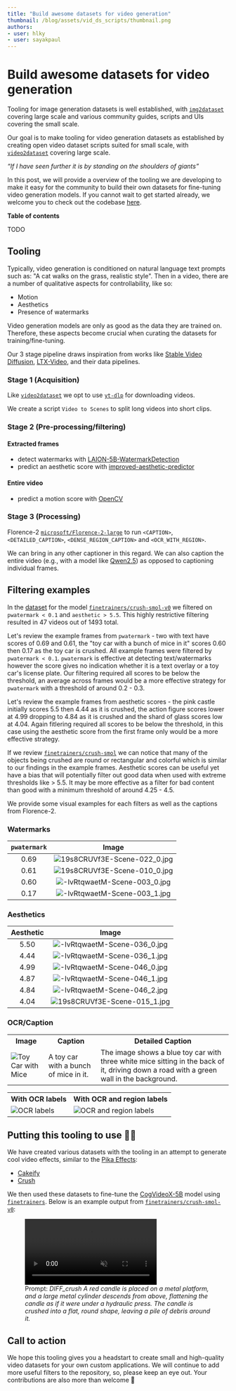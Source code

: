 ```yaml
---
title: "Build awesome datasets for video generation"
thumbnail: /blog/assets/vid_ds_scripts/thumbnail.png
authors:
- user: hlky
- user: sayakpaul
---
```


# Build awesome datasets for video generation

Tooling for image generation datasets is well established, with [`img2dataset`](https://github.com/rom1504/img2dataset) covering large scale and various community guides, scripts and UIs covering the small scale.

Our goal is to make tooling for video generation datasets as established by creating open video dataset scripts suited for small scale, with [`video2dataset`](https://github.com/iejMac/video2dataset) covering large scale.

*“If I have seen further it is by standing on the shoulders of giants”*

In this post, we will provide a overview of the tooling we are developing to make it easy for the community to build their own datasets for fine-tuning video generation models. If you cannot wait to get started already, we welcome you to check out the codebase [here](https://github.com/huggingface/video-dataset-scripts/tree/main/video_processing). 

**Table of contents**

TODO

## Tooling

Typically, video generation is conditioned on natural language text prompts such as: "A cat walks on the grass, realistic style". Then in a video, there are a number of qualitative aspects for controllability, like so:

* Motion
* Aesthetics
* Presence of watermarks

Video generation models are only as good as the data they are trained on. Therefore, these aspects become crucial when curating the datasets for training/fine-tuning.

Our 3 stage pipeline draws inspiration from works like [Stable Video Diffusion](https://arxiv.org/abs/2311.15127), [LTX-Video](https://arxiv.org/abs/2501.00103), and their data pipelines.

### Stage 1 (Acquisition)

Like [`video2dataset`](https://github.com/iejMac/video2dataset) we opt to use [`yt-dlp`](https://github.com/yt-dlp/yt-dlp) for downloading videos.

We create a script `Video to Scenes` to split long videos into short clips.

### Stage 2 (Pre-processing/filtering)

#### Extracted frames

- detect watermarks with [LAION-5B-WatermarkDetection](https://github.com/LAION-AI/LAION-5B-WatermarkDetection)
- predict an aesthetic score with [improved-aesthetic-predictor](https://github.com/christophschuhmann/improved-aesthetic-predictor)

#### Entire video

- predict a motion score with [OpenCV](https://docs.opencv.org/3.4/d4/dee/tutorial_optical_flow.html)

### Stage 3 (Processing)

Florence-2 [`microsoft/Florence-2-large`](http://hf.co/microsoft/Florence-2-large) to run `<CAPTION>`, `<DETAILED_CAPTION>`, `<DENSE_REGION_CAPTION>` and `<OCR_WITH_REGION>`.

We can bring in any other captioner in this regard. We can also caption the entire video (e.g., with a model like [Qwen2.5](https://huggingface.co/docs/transformers/main/en/model_doc/qwen2_5_vl)) as opposed to captioning individual frames.

## Filtering examples

In the [dataset](https://huggingface.co/datasets/finetrainers/crush-smol) for the model [`finetrainers/crush-smol-v0`](https://hf.co/finetrainers/crush-smol-v0) we filtered on `pwatermark < 0.1` and `aesthetic > 5.5`. This highly restrictive filtering resulted in 47 videos out of 1493 total. 

Let's review the example frames from `pwatermark` - two with text have scores of 0.69 and 0.61, the "toy car with a bunch of mice in it" scores 0.60 then 0.17 as the toy car is crushed. All example frames were filtered by `pwatermark < 0.1`. `pwatermark` is effective at detecting text/watermarks however the score gives no indication whether it is a text overlay or a toy car's license plate. Our filtering required all scores to be below the threshold, an average across frames would be a more effective strategy for `pwatermark` with a threshold of around 0.2 - 0.3.

Let's review the example frames from aesthetic scores - the pink castle initially scores 5.5 then 4.44 as it is crushed, the action figure scores lower at 4.99 dropping to 4.84 as it is crushed and the shard of glass scores low at 4.04. Again fitlering required all scores to be below the threshold, in this case using the aesthetic score from the first frame only would be a more effective strategy. 

If we review [`finetrainers/crush-smol`](https://huggingface.co/datasets/finetrainers/crush-smol) we can notice that many of the objects being crushed are round or rectangular and colorful which is similar to our findings in the example frames. Aesthetic scores can be useful yet have a bias that will potentially filter out good data when used with extreme thresholds like > 5.5. It may be more effective as a filter for bad content than good with a minimum threshold of around 4.25 - 4.5.

We provide some visual examples for each filters as well as the captions from Florence-2.

### Watermarks

| **`pwatermark`** | **Image** |
|:----------:|:-----:|
| 0.69       | ![19s8CRUVf3E-Scene-022_0.jpg](https://huggingface.co/datasets/huggingface/documentation-images/resolve/main/blog/vid_ds_scripts/19s8CRUVf3E-Scene-022_0.jpg) |
| 0.61       | ![19s8CRUVf3E-Scene-010_0.jpg](https://huggingface.co/datasets/huggingface/documentation-images/resolve/main/blog/vid_ds_scripts/19s8CRUVf3E-Scene-010_0.jpg) |
| 0.60       | ![-IvRtqwaetM-Scene-003_0.jpg](https://huggingface.co/datasets/huggingface/documentation-images/resolve/main/blog/vid_ds_scripts/-IvRtqwaetM-Scene-003_0.jpg) |
| 0.17       | ![-IvRtqwaetM-Scene-003_1.jpg](https://huggingface.co/datasets/huggingface/documentation-images/resolve/main/blog/vid_ds_scripts/-IvRtqwaetM-Scene-003_1.jpg) |


### Aesthetics

| **Aesthetic** | **Image** |
|:---------:|:-----:|
| 5.50      | ![-IvRtqwaetM-Scene-036_0.jpg](https://huggingface.co/datasets/huggingface/documentation-images/resolve/main/blog/vid_ds_scripts/-IvRtqwaetM-Scene-036_0.jpg) |
| 4.44      | ![-IvRtqwaetM-Scene-036_1.jpg](https://huggingface.co/datasets/huggingface/documentation-images/resolve/main/blog/vid_ds_scripts/-IvRtqwaetM-Scene-036_1.jpg) |
| 4.99      | ![-IvRtqwaetM-Scene-046_0.jpg](https://huggingface.co/datasets/huggingface/documentation-images/resolve/main/blog/vid_ds_scripts/-IvRtqwaetM-Scene-046_0.jpg) |
| 4.87      | ![-IvRtqwaetM-Scene-046_1.jpg](https://huggingface.co/datasets/huggingface/documentation-images/resolve/main/blog/vid_ds_scripts/-IvRtqwaetM-Scene-046_1.jpg) |
| 4.84      | ![-IvRtqwaetM-Scene-046_2.jpg](https://huggingface.co/datasets/huggingface/documentation-images/resolve/main/blog/vid_ds_scripts/-IvRtqwaetM-Scene-046_2.jpg) |
| 4.04      | ![19s8CRUVf3E-Scene-015_1.jpg](https://huggingface.co/datasets/huggingface/documentation-images/resolve/main/blog/vid_ds_scripts/19s8CRUVf3E-Scene-015_1.jpg) |

### OCR/Caption

<table>
    <tr>
        <th>Image</th>
        <th>Caption</th>
        <th>Detailed Caption</th>
    </tr>
    <tr>
        <td>
            <img src="https://huggingface.co/datasets/huggingface/documentation-images/resolve/main/blog/vid_ds_scripts/-IvRtqwaetM-Scene-003_0%201.jpg" 
                 alt="Toy Car with Mice">
        </td>
        <td>A toy car with a bunch of mice in it.</td>
        <td>The image shows a blue toy car with three white mice sitting in the back of it, driving down a road with a green wall in the background.</td>
    </tr>
</table>

<table>
    <tr>
        <th>With OCR labels</th>
        <th>With OCR and region labels</th>
    </tr>
    <tr>
        <td>
            <img src="https://huggingface.co/datasets/huggingface/documentation-images/resolve/main/blog/vid_ds_scripts/image_with_ocr_labels.jpg" 
                 alt="OCR labels">
        </td>
        <td>
            <img src="https://huggingface.co/datasets/huggingface/documentation-images/resolve/main/blog/vid_ds_scripts/image_with_ocr_and_region_labels.jpg" 
                 alt="OCR and region labels">
        </td>
    </tr>
</table>


## Putting this tooling to use 👨‍🍳

We have created various datasets with the tooling in an attempt to generate cool video effects, similar to the [Pika Effects](https://pikartai.com/effects/):

- [Cakeify](https://huggingface.co/datasets/finetrainers/cakeify-smol)
- [Crush](https://huggingface.co/datasets/finetrainers/crush-smol)

We then used these datasets to fine-tune the [CogVideoX-5B](https://huggingface.co/THUDM/CogVideoX-5b) model using [`finetrainers`](https://github.com/a-r-r-o-w/finetrainers). Below is an example output from [`finetrainers/crush-smol-v0`](https://huggingface.co/finetrainers/crush-smol-v0): 


<figure class="image flex flex-col items-center text-center m-0 w-full">
   <video
      alt="demo4.mp4"
      autoplay loop autobuffer muted playsinline
    >
    <source src="https://huggingface.co/datasets/huggingface/documentation-images/resolve/main/blog/vid_ds_scripts/assets_output_0.mp4" type="video/mp4">
  </video>
  <figcaption>Prompt: <i>DIFF_crush A red candle is placed on a metal platform, and a large metal cylinder descends from above, flattening the candle as if it were under a hydraulic press. The candle is crushed into a flat, round shape, leaving a pile of debris around it.</i></figcaption>
</figure>

## Call to action

We hope this tooling gives you a headstart to create small and high-quality video datasets for your own custom applications. We will continue to add more useful filters to the repository, so, please keep an eye out. Your contributions are also more than welcome 🤗